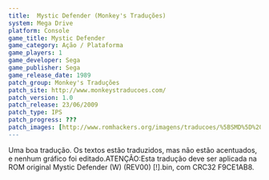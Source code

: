 ```yaml
---
title:  Mystic Defender (Monkey's Traduções)
system: Mega Drive
platform: Console
game_title: Mystic Defender
game_category: Ação / Plataforma
game_players: 1
game_developer: Sega
game_publisher: Sega
game_release_date: 1989
patch_group: Monkey's Traduções
patch_site: http://www.monkeystraducoes.com/
patch_version: 1.0
patch_release: 23/06/2009
patch_type: IPS
patch_progress: ???
patch_images: [http://www.romhackers.org/imagens/traducoes/%5BSMD%5D%20Mystic%20Defender%20-%20Monkey's%20Tradu%C3%A7%C3%B5es%20-%201.png,http://www.romhackers.org/imagens/traducoes/%5BSMD%5D%20Mystic%20Defender%20-%20Monkey's%20Tradu%C3%A7%C3%B5es%20-%202.png,http://www.romhackers.org/imagens/traducoes/%5BSMD%5D%20Mystic%20Defender%20-%20Monkey's%20Tradu%C3%A7%C3%B5es%20-%203.png]
---
```

Uma boa tradução. Os textos estão traduzidos, mas não estão acentuados, e nenhum gráfico foi editado.ATENÇÃO:Esta tradução deve ser aplicada na ROM original Mystic Defender (W) (REV00) [!].bin, com CRC32 F9CE1AB8.